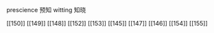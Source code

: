 




prescience 预知
witting 知晓

[[150]]
[[149]]
[[148]]
[[152]]
[[153]]
[[145]]
[[147]]
[[146]]
[[154]]
[[155]]
